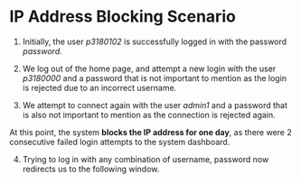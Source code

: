 # IP Address Blocking Scenario

1. Initially, the user *p3180102* is successfully logged in with the password *password*.

2. We log out of the home page, and attempt a new login with the user *p3180000* and a password that is not important to mention as the login is rejected due to an incorrect username.

3. We attempt to connect again with the user *admin1* and a password that is also not important to mention as the connection is rejected again.

At this point, the system **blocks the IP address for one day**, as there were 2 consecutive failed login attempts to the system dashboard.

4. Trying to log in with any combination of username, password now redirects us to the following window.
